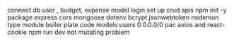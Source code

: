 connect db
user , budget, expense model
login set up
crud apis
npm init -y
package express cors mongoose dotenv bcrypt jsonwebtoken nodemon
type module
boiler plate code
models users 0.0.0.0/0
pac axios and react-cookie
npm run dev
not mutating problem
